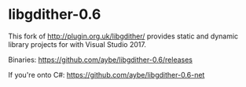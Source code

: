 # libgdither-0.6

This fork of http://plugin.org.uk/libgdither/ provides static and dynamic library projects for with Visual Studio 2017.

Binaries: https://github.com/aybe/libgdither-0.6/releases

If you're onto C#: https://github.com/aybe/libgdither-0.6-net
